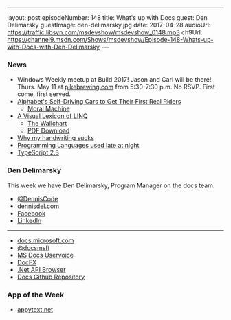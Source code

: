 ---
layout: post
episodeNumber: 148
title: What's up with Docs
guest: Den Delimarsky
guestImage: den-delimarsky.jpg
date: 2017-04-28
audioUrl: https://traffic.libsyn.com/msdevshow/msdevshow_0148.mp3
ch9Url: https://channel9.msdn.com/Shows/msdevshow/Episode-148-Whats-up-with-Docs-with-Den-Delimarsky
--- 

### News

 - Windows Weekly meetup at Build 2017! Jason and Carl will be there! Thurs. May 11 at [pikebrewing.com](http://pikebrewing.com/) from 5:30-7:30 p.m. No RSVP. First come, first served.
 - [Alphabet's Self-Driving Cars to Get Their First Real Riders](https://www.bloomberg.com/news/articles/2017-04-25/alphabet-s-self-driving-cars-to-get-their-first-real-riders)
   - [Moral Machine](http://moralmachine.mit.edu/)
 - [A Visual Lexicon of LINQ](https://www.simple-talk.com/dotnet/net-development/visual-lexicon-linq/)
   - [The Wallchart](https://www.simple-talk.com/dotnet/net-development/visual-lexicon-linq-wallchart/)
   - [PDF Download](https://www.simple-talk.com/wp-content/uploads/2017/04/Visual-LINQ-wallchart-2.pdf)
 - [Why my handwriting sucks](https://medium.com/@manibatra23/why-my-handwriting-sucks-a-typographical-analysis-9e0fc4756b71)
 - [Programming Languages used late at night](https://stackoverflow.blog/2017/04/19/programming-languages-used-late-night/)
 - [TypeScript 2.3](https://blogs.msdn.microsoft.com/typescript/2017/04/27/announcing-typescript-2-3/)

### Den Delimarsky

This week we have Den Delimarsky, Program Manager on the docs team.

 - [@DennisCode](https://twitter.com/DennisCode)
 - [dennisdel.com](https://www.dennisdel.com/)
 - [Facebook](https://www.facebook.com/denbydefault/)
 - [LinkedIn](https://www.linkedin.com/in/dendeli/)

------------------------------------------------------------------------------

 - [docs.microsoft.com](http://docs.microsoft.com)
 - [@docsmsft](https://twitter.com/docsmsft)
 - [MS Docs Uservoice](https://msdocs.uservoice.com)
 - [DocFX](https://dotnet.github.io/docfx/)
 - [.Net API Browser](https://docs.microsoft.com/en-us/dotnet/api/)
 - [Docs Github Repository](https://github.com/Microsoft/Docs)

### App of the Week

 - [appytext.net](http://appytext.net/)